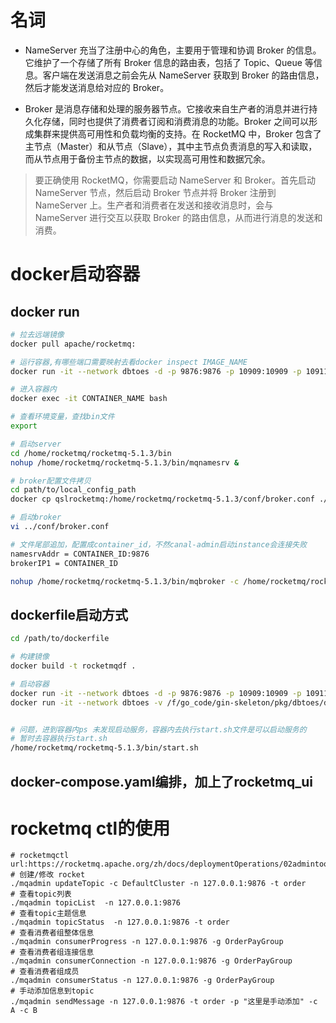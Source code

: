 # 名词
- NameServer 充当了注册中心的角色，主要用于管理和协调 Broker 的信息。它维护了一个存储了所有 Broker 信息的路由表，包括了 Topic、Queue 等信息。客户端在发送消息之前会先从 NameServer 获取到 Broker 的路由信息，然后才能发送消息给对应的 Broker。

- Broker 是消息存储和处理的服务器节点。它接收来自生产者的消息并进行持久化存储，同时也提供了消费者订阅和消费消息的功能。Broker 之间可以形成集群来提供高可用性和负载均衡的支持。在 RocketMQ 中，Broker 包含了主节点（Master）和从节点（Slave），其中主节点负责消息的写入和读取，而从节点用于备份主节点的数据，以实现高可用性和数据冗余。
> 要正确使用 RocketMQ，你需要启动 NameServer 和 Broker。首先启动 NameServer 节点，然后启动 Broker 节点并将 Broker 注册到 NameServer 上。生产者和消费者在发送和接收消息时，会与 NameServer 进行交互以获取 Broker 的路由信息，从而进行消息的发送和消费。

# docker启动容器
## docker run
```bash
# 拉去远端镜像
docker pull apache/rocketmq:

# 运行容器,有哪些端口需要映射去看docker inspect IMAGE_NAME
docker run -it --network dbtoes -d -p 9876:9876 -p 10909:10909 -p 10911:10911 -p 10912:10912 --name=qslrocketmq apache/rocketmq bash

# 进入容器内
docker exec -it CONTAINER_NAME bash

# 查看环境变量，查找bin文件
export 

# 启动server
cd /home/rocketmq/rocketmq-5.1.3/bin
nohup /home/rocketmq/rocketmq-5.1.3/bin/mqnamesrv &

# broker配置文件拷贝
cd path/to/local_config_path
docker cp qslrocketmq:/home/rocketmq/rocketmq-5.1.3/conf/broker.conf ./

# 启动broker
vi ../conf/broker.conf

# 文件尾部追加，配置成container_id，不然canal-admin启动instance会连接失败
namesrvAddr = CONTAINER_ID:9876 
brokerIP1 = CONTAINER_ID

nohup /home/rocketmq/rocketmq-5.1.3/bin/mqbroker -c /home/rocketmq/rocketmq-5.1.3/conf/broker.conf &

```


##  dockerfile启动方式
```bash
cd /path/to/dockerfile

# 构建镜像
docker build -t rocketmqdf .

# 启动容器
docker run -it --network dbtoes -d -p 9876:9876 -p 10909:10909 -p 10911:10911 -p 10912:10912 --name=qslrocketmq rocketmqdf bash
docker run -it --network dbtoes -v /f/go_code/gin-skeleton/pkg/dbtoes/docker/rocketmq/broker.conf:/home/rocketmq/rocketmq-5.1.3/conf/broker.conf -v /f/go_code/gin-skeleton/pkg/dbtoes/docker/rocketmq/start.sh:/home/rocketmq/rocketmq-5.1.3/bin/start.sh  -d -p 9876:9876 -p 10909:10909 -p 10911:10911 -p 10912:10912 --name=qslrocketmq rocketmqdf bash


# 问题，进到容器内ps 未发现启动服务，容器内去执行start.sh文件是可以启动服务的 
# 暂时去容器执行start.sh
/home/rocketmq/rocketmq-5.1.3/bin/start.sh

```


## docker-compose.yaml编排，加上了rocketmq_ui

# rocketmq ctl的使用
```shell
# rocketmqctl url:https://rocketmq.apache.org/zh/docs/deploymentOperations/02admintool
# 创建/修改 rocket
./mqadmin updateTopic -c DefaultCluster -n 127.0.0.1:9876 -t order
# 查看topic列表
./mqadmin topicList  -n 127.0.0.1:9876
# 查看topic主题信息
./mqadmin topicStatus  -n 127.0.0.1:9876 -t order
# 查看消费者组整体信息
./mqadmin consumerProgress -n 127.0.0.1:9876 -g OrderPayGroup
# 查看消费者组连接信息
./mqadmin consumerConnection -n 127.0.0.1:9876 -g OrderPayGroup
# 查看消费者组成员
./mqadmin consumerStatus -n 127.0.0.1:9876 -g OrderPayGroup
# 手动添加信息到topic
./mqadmin sendMessage -n 127.0.0.1:9876 -t order -p "这里是手动添加" -c A -c B
```
```